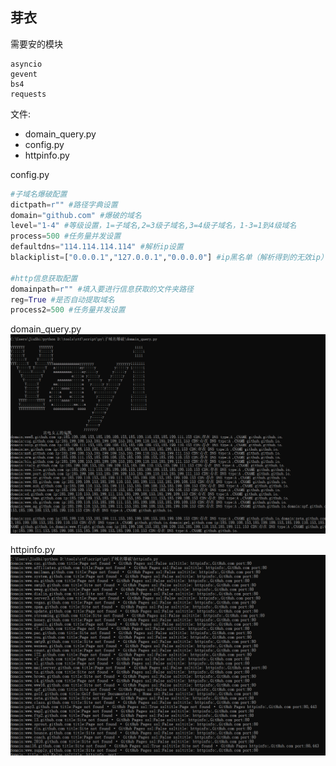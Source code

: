 ## 芽衣 ##
需要安的模块
```
asyncio
gevent
bs4
requests
```


文件:
* domain_query.py
* config.py
* httpinfo.py


config.py
```python
#子域名爆破配置
dictpath=r"" #路径字典设置
domain="github.com" #爆破的域名
level="1-4" #等级设置，1=子域名,2=3级子域名,3=4级子域名，1-3=1到4级域名
process=500 #任务量并发设置
defaultdns="114.114.114.114" #解析ip设置
blackiplist=["0.0.0.1","127.0.0.1","0.0.0.0"] #ip黑名单（解析得到的无效ip）

#http信息获取配置
domainpath=r"" #填入要进行信息获取的文件夹路径
reg=True #是否自动提取域名
process2=500 #任务量并发设置
```

domain_query.py
![](image/domain_query.png)

httpinfo.py
![](image/httpinfo.png)

